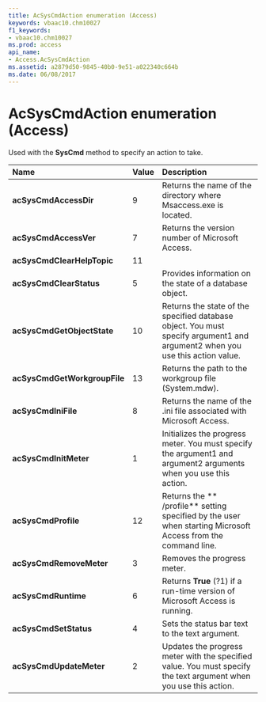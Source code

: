 ```yaml
---
title: AcSysCmdAction enumeration (Access)
keywords: vbaac10.chm10027
f1_keywords:
- vbaac10.chm10027
ms.prod: access
api_name:
- Access.AcSysCmdAction
ms.assetid: a2879d50-9845-40b0-9e51-a022340c664b
ms.date: 06/08/2017
---
```



# AcSysCmdAction enumeration (Access)

Used with the  **SysCmd** method to specify an action to take.



|Name|Value|Description|
|:-----|:-----|:-----|
|**acSysCmdAccessDir**|9|Returns the name of the directory where Msaccess.exe is located.|
|**acSysCmdAccessVer**|7|Returns the version number of Microsoft Access.|
|**acSysCmdClearHelpTopic**|11||
|**acSysCmdClearStatus**|5|Provides information on the state of a database object.|
|**acSysCmdGetObjectState**|10|Returns the state of the specified database object. You must specify argument1 and argument2 when you use this action value.|
|**acSysCmdGetWorkgroupFile**|13|Returns the path to the workgroup file (System.mdw).|
|**acSysCmdIniFile**|8|Returns the name of the .ini file associated with Microsoft Access.|
|**acSysCmdInitMeter**|1|Initializes the progress meter. You must specify the argument1 and argument2 arguments when you use this action.|
|**acSysCmdProfile**|12|Returns the ** /profile** setting specified by the user when starting Microsoft Access from the command line.|
|**acSysCmdRemoveMeter**|3|Removes the progress meter.|
|**acSysCmdRuntime**|6|Returns  **True** (?1) if a run-time version of Microsoft Access is running.|
|**acSysCmdSetStatus**|4|Sets the status bar text to the text argument.|
|**acSysCmdUpdateMeter**|2|Updates the progress meter with the specified value. You must specify the text argument when you use this action.|


